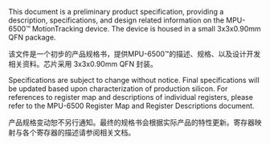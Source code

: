 

This document is a preliminary product specification, providing a description, specifications, and design related information on the MPU-6500™ MotionTracking device. The device is housed in a small 3x3x0.90mm QFN package.

该文件是一个初步的产品规格书，提供MPU-6500™的描述、规格、以及设计开发相关资料。芯片采用 3x3x0.90mm QFN 封装。



Specifications are subject to change without notice. Final specifications will be updated based upon characterization of production silicon. For references to register map and descriptions of individual registers, please refer to the MPU-6500 Register Map and Register Descriptions document.

产品规格变动恕不另行通知。最终的规格书会根据实际产品的特性更新。寄存器映射与各个寄存器的描述请参阅相关文档。

